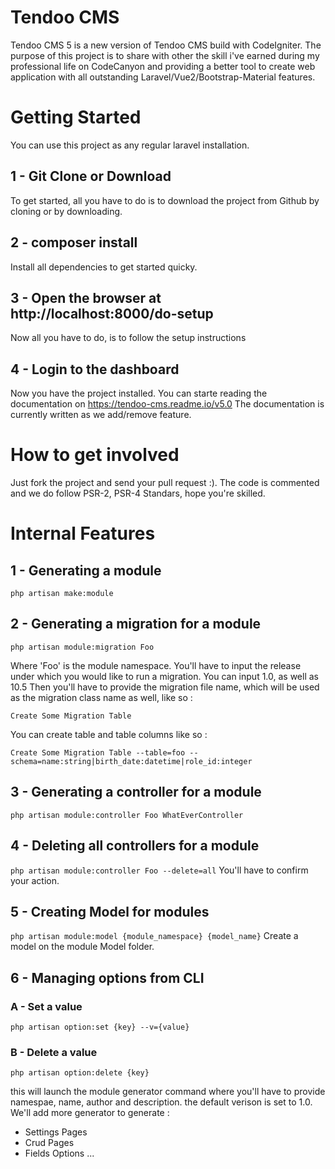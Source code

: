 # Tendoo CMS
Tendoo CMS 5 is a new version of Tendoo CMS build with CodeIgniter.
The purpose of this project is to share with other the skill i've earned during my professional life on CodeCanyon and providing a
better tool to create web application with all outstanding Laravel/Vue2/Bootstrap-Material features.

# Getting Started
You can use this project as any regular laravel installation. 
## 1 - Git Clone or Download
To get started, all you have to do is to download the project from Github by cloning or by downloading.

## 2 - composer install
Install all dependencies to get started quicky.

## 3 - Open the browser at http://localhost:8000/do-setup
Now all you have to do, is to follow the setup instructions

## 4 - Login to the dashboard
Now you have the project installed. You can starte reading the documentation on https://tendoo-cms.readme.io/v5.0
The documentation is currently written as we add/remove feature. 

# How to get involved
Just fork the project and send your pull request :). 
The code is commented and we do follow PSR-2, PSR-4 Standars, hope you're skilled.

# Internal Features

## 1 - Generating a module
`php artisan make:module`

## 2 - Generating a migration for a module

`php artisan module:migration Foo`

Where 'Foo' is the module namespace. You'll have to input the release under which you would like to run a migration. You can input 1.0, as well as 10.5
Then you'll have to provide the migration file name, which will be used as the migration class name as well, like so :

`Create Some Migration Table`

You can create table and table columns like so :

`Create Some Migration Table --table=foo --schema=name:string|birth_date:datetime|role_id:integer`

## 3 - Generating a controller for a module
`php artisan module:controller Foo WhatEverController`

## 4 - Deleting all controllers for a module
`php artisan module:controller Foo --delete=all`
You'll have to confirm your action.

## 5 - Creating Model for modules
`php artisan module:model {module_namespace} {model_name}`
Create a model on the module Model folder.

## 6 - Managing options from CLI
### A - Set a value
`php artisan option:set {key} --v={value}`
### B - Delete a value
`php artisan option:delete {key}`

this will launch the module generator command where you'll have to provide namespae, name, author and description. the default verison is set to 1.0.
We'll add more generator to generate : 
- Settings Pages
- Crud Pages
- Fields Options
...
